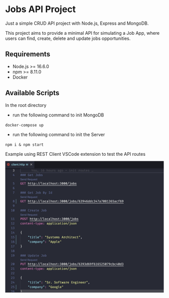 # Jobs API Project

Just a simple CRUD API project with Node.js, Express and MongoDB.

This project aims to provide a minimal API for simulating a Job App, where users can find, create, delete and update jobs opportunities.

## Requirements

- Node.js >= 16.6.0
- npm >= 8.11.0
- Docker

## Available Scripts

In the root directory

- run the following command to init MongoDB

`docker-compose up`

- run the following command to init the Server

`npm i & npm start`

Example using REST Client VSCode extension to test the API routes

![Example](public/example-1.png)
